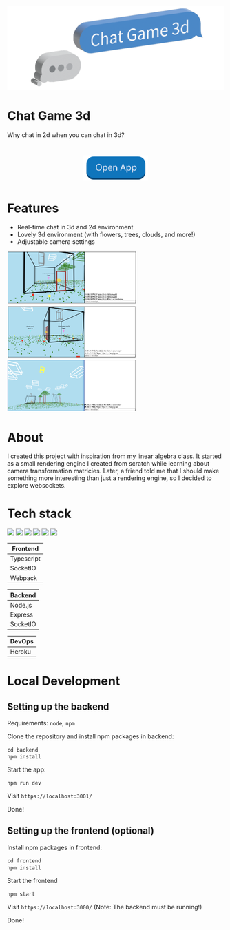 [![Chat Game 3d](./assets/FullLogo.png)](https://chat-game-3d.herokuapp.com/)

# Chat Game 3d

Why chat in 2d when you can chat in 3d?

<h1 align="center">
    <a href="https://chat-game-3d.herokuapp.com/"><img src="./assets/OpenApp.png" alt="Open App" width="150"></a>
</h1>

# Features

- Real-time chat in 3d and 2d environment
- Lovely 3d environment (with flowers, trees, clouds, and more!)
- Adjustable camera settings

<img src="./assets/Demo1.png" width="300">
<img src="./assets/Demo2.png" width="300">
<img src="./assets/Demo3.png" width="300">

# About
I created this project with inspiration from my linear algebra class. It started as a small rendering engine I created from scratch while learning about camera transformation matricies. Later, a friend told me that I should make something more interesting than just a rendering engine, so I decided to explore websockets.

# Tech stack

<p>
    <img src="https://cdn.jsdelivr.net/gh/devicons/devicon/icons/typescript/typescript-original.svg" width="50px"/>
    <img src="https://cdn.jsdelivr.net/gh/devicons/devicon/icons/socketio/socketio-original.svg" width="50px"/>
    <img src="https://cdn.jsdelivr.net/gh/devicons/devicon/icons/webpack/webpack-original.svg" width="50px"/>
    <img src="https://cdn.jsdelivr.net/gh/devicons/devicon/icons/nodejs/nodejs-original.svg" width="50px" />
    <img src="https://cdn.jsdelivr.net/gh/devicons/devicon/icons/express/express-original.svg" width="50px"/>
    <img src="https://cdn.jsdelivr.net/gh/devicons/devicon/icons/heroku/heroku-original.svg" width="50px"/>
</p>


| Frontend |
|---       |
| Typescript    |
| SocketIO |
| Webpack |

| Backend |
|---       |
| Node.js    |
| Express    |
| SocketIO |

| DevOps |
|---       |
| Heroku    |

# Local Development

## Setting up the backend

Requirements: `node`, `npm`

Clone the repository and install npm packages in backend:
```
cd backend
npm install
```

Start the app:
```
npm run dev
```
Visit `https://localhost:3001/`

Done!

## Setting up the frontend (optional)
Install npm packages in frontend:
```
cd frontend
npm install
```
Start the frontend
```
npm start
```
Visit `https://localhost:3000/` (Note: The backend must be running!)

Done!
